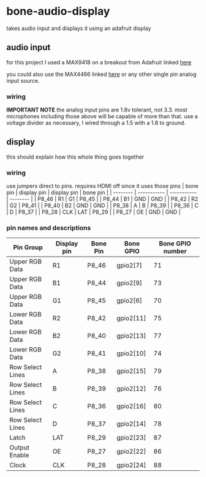# bone-audio-display
takes audio input and displays it using an adafruit display



## audio input

for this project I used a MAX9418 on a breakout from Adafruit linked [here](https://www.adafruit.com/product/1713) 

 you could also use the MAX4466 linked [here](https://www.adafruit.com/product/1063) or any other single pin analog input source.

### wiring

**IMPORTANT NOTE** the analog input pins are 1.8v tolerant, not 3.3. most microphones including those above will be capable of more than that. use a voltage divider as necessary, I wired through a 1.5 with a 1.8 to ground. 

## display 
this should explain how this whole thing goes together
### wiring
use jumpers direct to pins. requires HDMI off since it uses those pins
| bone pin | display pin | display pin | bone pin |
| -------- | ----------- | ----------- | -------- |
| P8_46 | R1 | G1 | P8_45 |
| P8_44 | B1 | GND | GND | 
| P8_42 | R2 | G2 | P8_41 |
| P8_40 | B2 | GND | GND |
| P8_38 | A | B | P8_39 |
| P8_36 | C | D | P8_37 |
| P8_28 | CLK | LAT | P8_29 |
| P8_27 | OE | GND | GND |

### pin names and descriptions
| Pin Group | Display pin | Bone Pin | Bone GPIO | Bone GPIO number |
| --------- | ----------- | -------- | --------- | ---------------- |
| Upper RGB Data | R1 | P8_46 | gpio2[7] | 71 |
| Upper RGB Data | B1 | P8_44 | gpio2[9] | 73 |
| Upper RGB Data | G1 | P8_45 | gpio2[6] | 70 |
| Lower RGB Data | R2 | P8_42 | gpio2[11] | 75 |
| Lower RGB Data | B2 | P8_40 | gpio2[13] | 77 |
| Lower RGB Data | G2 | P8_41 | gpio2[10] | 74 |
| Row Select Lines | A | P8_38 | gpio2[15] | 79 |
| Row Select Lines | B | P8_39 | gpio2[12] | 76 |
| Row Select Lines | C | P8_36 | gpio2[16] | 80 |
| Row Select Lines | D | P8_37 | gpio2[14] | 78 |
| Latch | LAT | P8_29 | gpio2[23] | 87 |
| Output Enable | OE | P8_27 | gpio2[22] | 86 |
| Clock | CLK | P8_28 | gpio2[24] | 88 |
